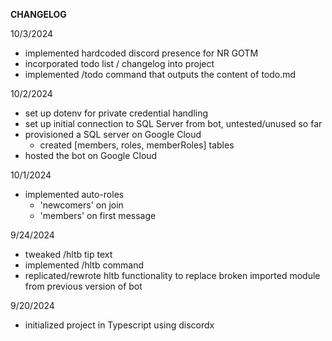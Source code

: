 **CHANGELOG**

10/3/2024 
- implemented hardcoded discord presence for NR GOTM
- incorporated todo list / changelog into project
- implemented /todo command that outputs the content of todo.md

10/2/2024 
- set up dotenv for private credential handling
- set up initial connection to SQL Server from bot, untested/unused so far
- provisioned a SQL server on Google Cloud
  - created [members, roles, memberRoles] tables
- hosted the bot on Google Cloud

10/1/2024
- implemented auto-roles
  - 'newcomers' on join
  - 'members' on first message

9/24/2024
- tweaked /hltb tip text
- implemented /hltb command
- replicated/rewrote hltb functionality to replace broken imported module from previous version of bot

9/20/2024
- initialized project in Typescript using discordx
